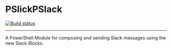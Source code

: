 # PSlickPSlack
[![Build status](https://ci.appveyor.com/api/projects/status/yf0bsw2q4a96ebb3?svg=true)](https://ci.appveyor.com/project/mgeorgebrown89/pslickpslack)

---
A PowerShell Module for composing and sending Slack messages using the new Slack Blocks.



